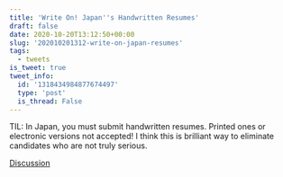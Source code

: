 ```yaml
---
title: 'Write On! Japan''s Handwritten Resumes'
draft: false
date: 2020-10-20T13:12:50+00:00
slug: '202010201312-write-on-japan-resumes'
tags:
  - tweets
is_tweet: true
tweet_info:
  id: '1318434984877674497'
  type: 'post'
  is_thread: False
---
```




TIL: In Japan, you must submit handwritten resumes. Printed ones or electronic versions not accepted! I think this is brilliant way to eliminate candidates who are not truly serious.

[Discussion](https://x.com/sytelus/status/1318434984877674497)
